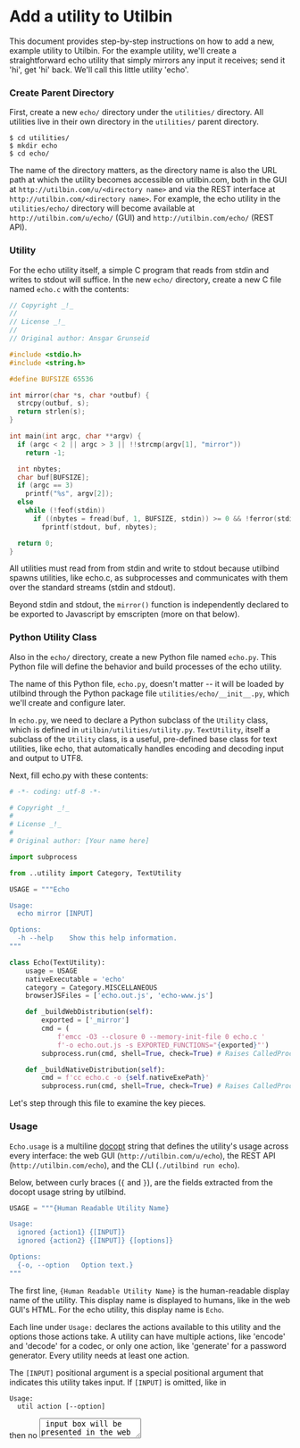 # Add a utility to Utilbin

This document provides step-by-step instructions on how to add a new, example
utility to Utilbin. For the example utility, we'll create a straightforward echo
utility that simply mirrors any input it receives; send it 'hi', get 'hi'
back. We'll call this little utility 'echo'.


### Create Parent Directory

First, create a new `echo/` directory under the `utilities/` directory. All
utilities live in their own directory in the `utilities/` parent directory.

```console
$ cd utilities/
$ mkdir echo
$ cd echo/
```

The name of the directory matters, as the directory name is also the URL path at
which the utility becomes accessible on utilbin.com, both in the GUI at
`http://utilbin.com/u/<directory name>` and via the REST interface at
`http://utilbin.com/<directory name>`. For example, the echo utility in the
`utilities/echo/` directory will become available at
`http://utilbin.com/u/echo/` (GUI) and `http://utilbin.com/echo/` (REST API).


### Utility

For the echo utility itself, a simple C program that reads from stdin and writes
to stdout will suffice. In the new `echo/` directory, create a new C file named
`echo.c` with the contents:

```c
// Copyright _!_
//
// License _!_
//
// Original author: Ansgar Grunseid

#include <stdio.h>
#include <string.h>

#define BUFSIZE 65536

int mirror(char *s, char *outbuf) {
  strcpy(outbuf, s);
  return strlen(s);
}

int main(int argc, char **argv) {
  if (argc < 2 || argc > 3 || !!strcmp(argv[1], "mirror"))
    return -1;

  int nbytes;
  char buf[BUFSIZE];
  if (argc == 3)
    printf("%s", argv[2]);
  else
    while (!feof(stdin))
      if ((nbytes = fread(buf, 1, BUFSIZE, stdin)) >= 0 && !ferror(stdin))
        fprintf(stdout, buf, nbytes);

  return 0;
}
```

All utilities must read from from stdin and write to stdout because utilbind
spawns utilities, like echo.c, as subprocesses and communicates with them over
the standard streams (stdin and stdout).

Beyond stdin and stdout, the `mirror()` function is independently declared to be
exported to Javascript by emscripten (more on that below).


### Python Utility Class

Also in the `echo/` directory, create a new Python file named `echo.py`. This
Python file will define the behavior and build processes of the echo utility.

The name of this Python file, `echo.py`, doesn't matter -- it will be loaded by
utilbind through the Python package file `utilities/echo/__init__.py`, which
we'll create and configure later.

In `echo.py`, we need to declare a Python subclass of the `Utility` class, which
is defined in `utilbin/utilities/utility.py`. `TextUtility`, itself a subclass
of the `Utility` class, is a useful, pre-defined base class for text utilities,
like echo, that automatically handles encoding and decoding input and output to
UTF8.

Next, fill echo.py with these contents:

```python
# -*- coding: utf-8 -*-

# Copyright _!_
#
# License _!_
#
# Original author: [Your name here]

import subprocess

from ..utility import Category, TextUtility

USAGE = """Echo

Usage:
  echo mirror [INPUT]

Options:
  -h --help    Show this help information.
"""

class Echo(TextUtility):
    usage = USAGE
    nativeExecutable = 'echo'
    category = Category.MISCELLANEOUS
    browserJSFiles = ['echo.out.js', 'echo-www.js']

    def _buildWebDistribution(self):
        exported = ['_mirror']
        cmd = (
            f'emcc -O3 --closure 0 --memory-init-file 0 echo.c '
            f'-o echo.out.js -s EXPORTED_FUNCTIONS="{exported}"')
        subprocess.run(cmd, shell=True, check=True) # Raises CalledProcessError.

    def _buildNativeDistribution(self):
        cmd = f'cc echo.c -o {self.nativeExePath}'
        subprocess.run(cmd, shell=True, check=True) # Raises CalledProcessError.
```

Let's step through this file to examine the key pieces.


### Usage

`Echo.usage` is a multiline [docopt](http://docopt.org/) string that defines the
utility's usage across every interface: the web GUI
(`http://utilbin.com/u/echo`), the REST API (`http://utilbin.com/echo`), and the
CLI (`./utilbind run echo`).

Below, between curly braces (`{` and `}`), are the fields extracted from the
docopt usage string by utilbind.

```python
USAGE = """{Human Readable Utility Name}

Usage:
  ignored {action1} {[INPUT]}
  ignored {action2} {[INPUT]} {[options]}

Options:
  {-o, --option   Option text.}
"""
```

The first line, `{Human Readable Utility Name}` is the human-readable display
name of the utility. This display name is displayed to humans, like in the web
GUI's HTML. For the echo utility, this display name is `Echo`.

Each line under `Usage:` declares the actions available to this utility and the
options those actions take. A utility can have multiple actions, like 'encode'
and 'decode' for a codec, or only one action, like 'generate' for a password
generator. Every utility needs at least one action.

The `[INPUT]` positional argument is a special positional argument that
indicates this utility takes input. If `[INPUT]` is omitted, like in

```
Usage:
  util action [--option]
```

then no <textarea> input box will be presented in the web GUI and no input data
will be accepted via the REST API or CLI. Utilities without the `[INPUT]`
positional argument usually generate, not process, data. Examples include
password generators, UUID generators, etc.

Options enumerated under `Options:` are made available in the web GUI, CLI, and
REST API. For example

```
Usage:
  password_generator generate [--length <length>]

Options:
  -l <length>, --length=<length>  Password length, in characters [default: 16].
```

adds the `-l` and `--length` options.

```console
$ curl http://utilbin.com/password_generator/generate?l=5
caluq
```

```console
$ ./utilbind run password_generator generate --length=5
bazut
```

`[options]` is docopt shortcut option which means all options under `Options:`.

  > "[options]" is a shortcut that allows to avoid listing all options (from
  > list of options with descriptions) in a pattern.


### Utility Subclass

The `TextUtility` parent class defines the metadata and build behavior of the
utility.

```python
from ..utility import Category, TextUtility

class Echo(TextUtility):
    usage = USAGE
    nativeExecutable = 'echo'
    category = Category.MISCELLANEOUS
    browserJSFiles = ['echo.out.js', 'echo-www.js']

    def _buildWebDistribution(self):
        exported = ['_mirror']
        cmd = (
            f'emcc -O3 --closure 0 --memory-init-file 0 echo.c '
            f'-o echo.out.js -s EXPORTED_FUNCTIONS="{exported}"')
        subprocess.run(cmd, shell=True, check=True) # Raises CalledProcessError.

    def _buildNativeDistribution(self):
        cmd = f'cc echo.c -o {self.nativeExePath}'
        subprocess.run(cmd, shell=True, check=True) # Raises CalledProcessError.
```

Here are the important attributes and methods:

  - `usage` is the [docopt](http://docopt.org/) usage string.

  - `nativeExecutable` is the name of the native executable, built in
    `_buildNativeDistribution()`, run via utilbin's CLI and REST API.

  - `category` is the appropriate enumeration value to categorize this app. The
    utility is displayed under this category in the web GUI.

  - `browserJSFiles` is a list of all the Javascript files this utility needs to
    run in the browser. These Javascript files are often built, like with
    emscripten, or bundled, like with browserify or webpak, in
    `_buildWebDistribution()`.

  - `_buildWebDistribution()` and `_buildNativeDistribution()` build the
    utility's native executable(s) and web assets, respectively. These methods
    are run via `./utilbind build [...]`.

See the `Utility` base class in `utilbin/utilities/utility.py` for more
details. The attributes and methods above are the basics and suffice for simple
utilities. TODO(grun): Link to the `Utility` base class from this markdown
document.


### \_\_init\_\_.py

With echo.py complete, it's time to turn the `echo/` directory into a Python
module and and connect it to utilbind.

To do so, create a \_\_init\_\_.py file in the `echo/` directory with the
contents:

```python
# -*- coding: utf-8 -*-

# Copyright _!_
#
# License _!_
#
# Original author: [Your name here]

from .echo import Echo

Utility = Echo
```

The key piece of this \_\_init\_\_.py file is the `Utility` attribute, through
which the echo utility is exported. In this manner, utilbind can discover,
import, and use the new echo utility.


### Final testing

The `echo/` directory is now complete. It's time to build and test the
utility. Build both the web version and the native version with

```console
$ utilbind build echo
```

Once built, test the echo utility via utilbin's CLI.

```console
$ ./utilbind run echo mirror sup
sup
```

Via the REST API.

```console
$ curl -d "input=sup" http://127.0.0.1:4337/echo/mirror
sup
```

And via the web GUI.

  * http://127.0.0.1:5050/u/echo

And that's it. Congratulations! You've successfully added a utility, with both
web and native versions, to Utilbin.